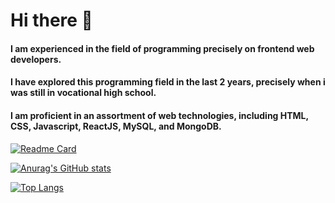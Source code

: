 # Hi there 👋

#### I am experienced in the field  of programming precisely on frontend web developers. 
#### I have explored this programming field in the last 2 years, precisely when i was still in vocational high school. 
#### I am proficient in an assortment of web technologies, including HTML, CSS, Javascript, ReactJS, MySQL, and MongoDB.

[![Readme Card](https://github-readme-stats.vercel.app/api/pin/?username=namassist&repo=github-readme-stats)](https://github.com/namassist)

[![Anurag's GitHub stats](https://github-readme-stats.vercel.app/api?username=namassist&theme=dracula)](https://github.com/namassist)

[![Top Langs](https://github-readme-stats.vercel.app/api/top-langs/?username=namassist&layout=compact&theme=dracula)](https://github.com/namassist)

